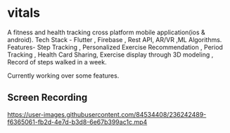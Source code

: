 # vitals

A fitness and health tracking cross platform mobile
application(ios & android). Tech Stack - Flutter , Firebase , Rest API, AR/VR ,ML
Algorithms. Features- Step Tracking , Personalized Exercise
Recommendation , Period Tracking , Health Card Sharing, Exercise display through 3D modeling , Record of steps
walked in a week.

Currently working over some features.

## Screen Recording
https://user-images.githubusercontent.com/84534408/236242489-f6365061-fb2d-4e7d-b3d8-6e67b399ac1c.mp4
